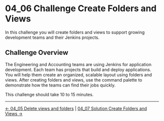 # 04_06 Challenge Create Folders and Views

In this challenge you will create folders and views to support growing development teams and their Jenkins projects.

## **Challenge Overview**

The Engineering and Accounting teams are using Jenkins for application development.  Each team has projects that build and deploy applications. You will help them create an organized, scalable layout using folders and views.  After creating folders and views, use the command palette to demonstrate how the teams can find their jobs quickly.

This challenge should take 10 to 15 minutes.

<!-- FooterStart -->
---
[← 04_05 Delete views and folders](../04_05_delete_views_folders/README.md) | [04_07 Solution Create Folders and Views →](../04_07_solution_create_folders_views/README.md)
<!-- FooterEnd -->
